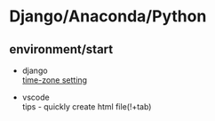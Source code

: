 # Django/Anaconda/Python  

## environment/start  
* django  
[time-zone setting](https://gist.github.com/OHua/fd35bec69a2a84c4fdfe4ec14644edfa)

* vscode  
tips - quickly create html file(!+tab)  

